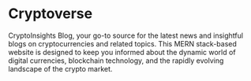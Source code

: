 # Cryptoverse
CryptoInsights Blog, your go-to source for the latest news and insightful blogs on cryptocurrencies and related topics. This MERN stack-based website is designed to keep you informed about the dynamic world of digital currencies, blockchain technology, and the rapidly evolving landscape of the crypto market. 
